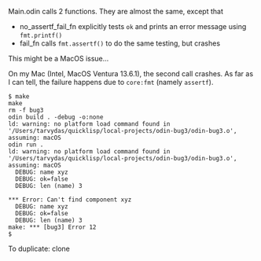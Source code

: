 Main.odin calls 2 functions.  They are almost the same, except that 
- no_assertf_fail_fn explicitly tests `ok` and prints an error message using `fmt.printf()`
- fail_fn calls `fmt.assertf()` to do the same testing, but crashes

This might be a MacOS issue...

On my Mac (Intel, MacOS Ventura 13.6.1), the second call crashes. As far as I can tell, the failure happens due to `core:fmt` (namely `assertf`).

```
$ make
make
rm -f bug3
odin build . -debug -o:none
ld: warning: no platform load command found in '/Users/tarvydas/quicklisp/local-projects/odin-bug3/odin-bug3.o', assuming: macOS
odin run .
ld: warning: no platform load command found in '/Users/tarvydas/quicklisp/local-projects/odin-bug3/odin-bug3.o', assuming: macOS
  DEBUG: name xyz
  DEBUG: ok=false
  DEBUG: len (name) 3

*** Error: Can't find component xyz
  DEBUG: name xyz
  DEBUG: ok=false
  DEBUG: len (name) 3
make: *** [bug3] Error 12
$ 
```

To duplicate:
clone 
